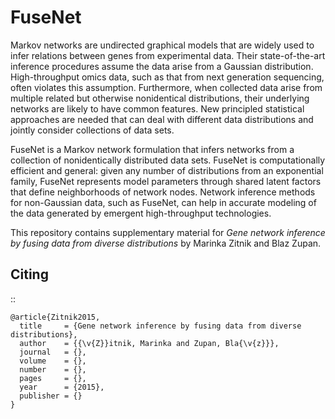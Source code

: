 FuseNet
=======

Markov networks are undirected graphical models that are widely used to infer relations between genes from experimental data. Their state-of-the-art inference procedures assume the data arise from a Gaussian distribution. High-throughput omics data, such as that from next generation sequencing, often violates this assumption. Furthermore, when collected data arise from multiple related but otherwise nonidentical distributions, their underlying networks are likely to have common features. New principled statistical approaches are needed that can deal with different data distributions and jointly consider collections of data sets. 

FuseNet is a Markov network formulation that infers networks from a collection of nonidentically distributed data sets. FuseNet is computationally efficient and general: given any number of distributions from an exponential family, FuseNet represents model parameters through shared latent factors that define neighborhoods of network nodes. Network inference methods for non-Gaussian data, such as FuseNet, can help in accurate modeling of the data generated by emergent high-throughput technologies. 

This repository contains supplementary material for *Gene network inference by fusing data from diverse distributions* by Marinka Zitnik and Blaz Zupan. 

Citing
------

::

    @article{Zitnik2015,
      title     = {Gene network inference by fusing data from diverse distributions},
      author    = {{\v{Z}}itnik, Marinka and Zupan, Bla{\v{z}}},
      journal   = {},
      volume    = {},
      number    = {},
      pages     = {},
      year      = {2015},
      publisher = {}
    }
